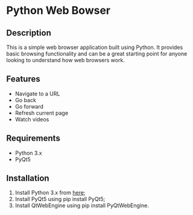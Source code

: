 # Python Web Bowser

## Description
This is a simple web browser application built using Python. It provides basic browsing functionality and can be a great starting point for anyone looking to understand how web browsers work.

## Features
- Navigate to a URL
- Go back
- Go forward
- Refresh current page
- Watch videos

## Requirements
- Python 3.x
- PyQt5

## Installation
1. Install Python 3.x from [here](https://www.python.org/downloads/);
2. Install PyQt5 using pip install PyQt5;
3. Install QtWebEngine using pip install PyQtWebEngine.
